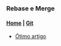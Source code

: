 ### Rebase e Merge

#### [Home](../../../index.md) | [Git](../index.md)

- [Ótimo artigo](https://www.treinaweb.com.br/blog/git-merge-e-git-rebase-quando-usa-los)